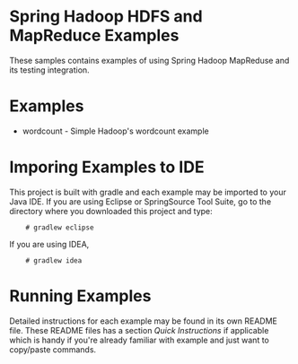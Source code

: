 Spring Hadoop HDFS and MapReduce Examples
=========================================

These samples contains examples of using Spring Hadoop MapReduse and its testing
integration.

# Examples

* wordcount - Simple Hadoop's wordcount example

# Imporing Examples to IDE

This project is built with gradle and each example may be imported to your Java IDE. If you are using Eclipse or SpringSource Tool Suite, go to the directory where you downloaded this project and type:

        # gradlew eclipse

If you are using IDEA, 

        # gradlew idea

# Running Examples 

Detailed instructions for each example may be found in its own README file.
These README files has a section *Quick Instructions* if applicable which is handy
if you're already familiar with example and just want to copy/paste commands.
